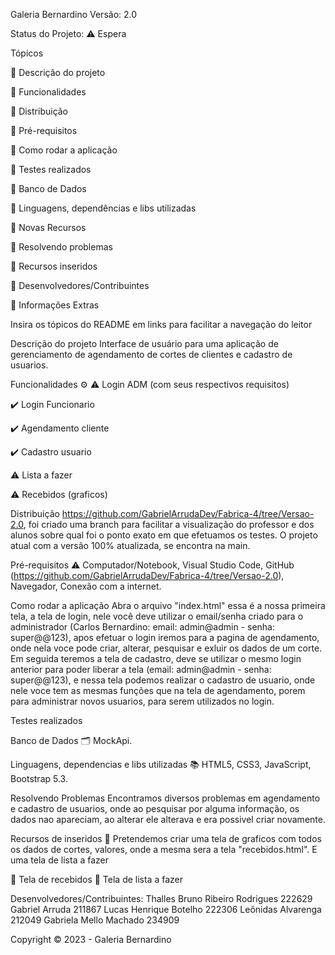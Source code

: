Galeria Bernardino
Versão: 2.0

Status do Projeto: ⚠️ Espera 

Tópicos

🔹 Descrição do projeto

🔹 Funcionalidades

🔹 Distribuição

🔹 Pré-requisitos

🔹 Como rodar a aplicação

🔹 Testes realizados

🔹 Banco de Dados

🔹 Linguagens, dependências e libs utilizadas

🔹 Novas Recursos

🔹 Resolvendo problemas

🔹 Recursos inseridos

🔹 Desenvolvedores/Contribuintes

🔹 Informações Extras


Insira os tópicos do README em links para facilitar a navegação do leitor

Descrição do projeto
Interface de usuário para uma aplicação de gerenciamento de agendamento de cortes de clientes e cadastro de usuarios.

Funcionalidades ⚙️
⚠️ Login ADM (com seus respectivos requisitos)

✔️ Login Funcionario

✔️ Agendamento cliente

✔️ Cadastro usuario

⚠️ Lista a fazer

⚠️  Recebidos (graficos)

Distribuição
https://github.com/GabrielArrudaDev/Fabrica-4/tree/Versao-2.0, foi criado uma branch para facilitar a visualização do professor e dos alunos sobre qual foi o ponto exato em que efetuamos os testes. O projeto atual com a versão 100% atualizada, se encontra na main.

Pré-requisitos ⚠️
Computador/Notebook, Visual Studio Code, GitHub (https://github.com/GabrielArrudaDev/Fabrica-4/tree/Versao-2.0), Navegador, Conexão com a internet.

Como rodar a aplicação
Abra o arquivo "index.html" essa é a nossa primeira tela, a tela de login, nele você deve utilizar o email/senha criado para  o administrador (Carlos Bernardino: email: admin@admin - senha: super@@123), apos efetuar o login iremos para a pagina de agendamento, onde nela voce pode criar, alterar, pesquisar e exluir os dados de um corte. Em seguida teremos a tela de cadastro, deve se utilizar o mesmo login anterior para poder liberar a tela (email: admin@admin - senha: super@@123), e nessa tela podemos realizar o cadastro de usuario, onde nele voce tem as mesmas funções que na tela de agendamento, porem para administrar novos usuarios, para serem utilizados no login. 

Testes realizados 


Banco de Dados 🗂️
MockApi.

Linguagens, dependencias e libs utilizadas 📚
HTML5, CSS3, JavaScript, Bootstrap 5.3.

Resolvendo Problemas 
Encontramos diversos problemas em agendamento e cadastro de usuarios, onde ao pesquisar por alguma informação, os dados nao apareciam, ao alterar ele alterava e era possivel criar novamente.

Recursos de inseridos 🧰
Pretendemos criar uma tela de graficos com todos os dados de cortes, valores, onde a mesma sera a tela "recebidos.html". E uma tela de lista a fazer

📝 Tela de recebidos
📝 Tela de lista a fazer

Desenvolvedores/Contribuintes:
Thalles Bruno Ribeiro Rodrigues 222629
Gabriel Arruda 211867
Lucas Henrique Botelho 222306
Leônidas Alvarenga 212049
Gabriela Mello Machado 234909

Copyright ©️ 2023 - Galeria Bernardino
